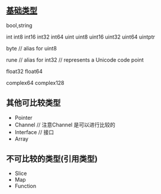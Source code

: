 ## [基础类型](https://tour.golang.org/basics/11)
bool,string

int  int8  int16  int32  int64
uint uint8 uint16 uint32 uint64 uintptr

byte // alias for uint8

rune // alias for int32
     // represents a Unicode code point

float32 float64

complex64 complex128

## 其他可比较类型
- Pointer
- Channel     // 注意Channel 是可以进行比较的
- Interface   // 接口
- Array   

## 不可比较的类型(引用类型)
- Slice 
- Map
- Function